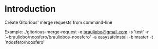 Introduction
============
Create Gitorious' merge requests from command-line

Example:
    ./gitorious-merge-request -e brauliobo@gmail.com -s 'test' -r '~brauliobo/noosfero/brauliobos-noosfero' -a easysafeinstall -b master -t 'noosfero/noosfero'
